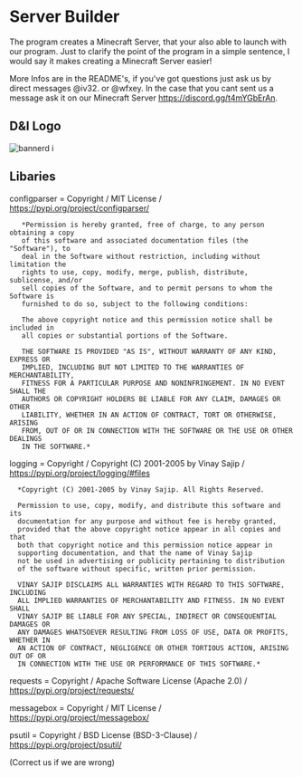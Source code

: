 # Server Builder


The program creates a Minecraft Server, that your also able to launch with our program. 
Just to clarify the point of the program in a simple sentence, I would say it makes creating a Minecraft Server easier!

More Infos are in the README's, if you've got questions just ask us by direct messages @iv32. or @wfxey. In the case that you cant sent us a message ask it on our Minecraft Server https://discord.gg/t4mYGbErAn.

## D&I Logo

![bannerd i](https://github.com/Ivole32/Mc-Server-Builder/assets/158351052/1ddbd9ff-9783-42d2-9e31-a1f3a1a0b768)

## Libaries

configparser = Copyright  / MIT License / https://pypi.org/project/configparser/

       *Permission is hereby granted, free of charge, to any person obtaining a copy
       of this software and associated documentation files (the "Software"), to
       deal in the Software without restriction, including without limitation the
       rights to use, copy, modify, merge, publish, distribute, sublicense, and/or
       sell copies of the Software, and to permit persons to whom the Software is
       furnished to do so, subject to the following conditions:
       
       The above copyright notice and this permission notice shall be included in
       all copies or substantial portions of the Software.
       
       THE SOFTWARE IS PROVIDED "AS IS", WITHOUT WARRANTY OF ANY KIND, EXPRESS OR
       IMPLIED, INCLUDING BUT NOT LIMITED TO THE WARRANTIES OF MERCHANTABILITY,
       FITNESS FOR A PARTICULAR PURPOSE AND NONINFRINGEMENT. IN NO EVENT SHALL THE
       AUTHORS OR COPYRIGHT HOLDERS BE LIABLE FOR ANY CLAIM, DAMAGES OR OTHER
       LIABILITY, WHETHER IN AN ACTION OF CONTRACT, TORT OR OTHERWISE, ARISING
       FROM, OUT OF OR IN CONNECTION WITH THE SOFTWARE OR THE USE OR OTHER DEALINGS
       IN THE SOFTWARE.*


logging = Copyright    / Copyright (C) 2001-2005 by Vinay Sajip / https://pypi.org/project/logging/#files

      *Copyright (C) 2001-2005 by Vinay Sajip. All Rights Reserved.
      
      Permission to use, copy, modify, and distribute this software and its
      documentation for any purpose and without fee is hereby granted,
      provided that the above copyright notice appear in all copies and that
      both that copyright notice and this permission notice appear in
      supporting documentation, and that the name of Vinay Sajip
      not be used in advertising or publicity pertaining to distribution
      of the software without specific, written prior permission.
      
      VINAY SAJIP DISCLAIMS ALL WARRANTIES WITH REGARD TO THIS SOFTWARE, INCLUDING
      ALL IMPLIED WARRANTIES OF MERCHANTABILITY AND FITNESS. IN NO EVENT SHALL
      VINAY SAJIP BE LIABLE FOR ANY SPECIAL, INDIRECT OR CONSEQUENTIAL DAMAGES OR
      ANY DAMAGES WHATSOEVER RESULTING FROM LOSS OF USE, DATA OR PROFITS, WHETHER IN
      AN ACTION OF CONTRACT, NEGLIGENCE OR OTHER TORTIOUS ACTION, ARISING OUT OF OR
      IN CONNECTION WITH THE USE OR PERFORMANCE OF THIS SOFTWARE.*

requests = Copyright  / Apache Software License (Apache 2.0) / https://pypi.org/project/requests/



messagebox = Copyright   / MIT License / https://pypi.org/project/messagebox/

psutil = Copyright  / BSD License (BSD-3-Clause) / https://pypi.org/project/psutil/

(Correct us if we are wrong)


       

